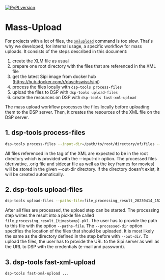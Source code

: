 [![PyPI version](https://badge.fury.io/py/dsp-tools.svg)](https://badge.fury.io/py/dsp-tools)

# Mass-Upload

For projects with a lot of files, 
the [`xmlupload`](../cli-commands.md#xmlupload) command is too slow.
That's why we developed, for internal usage, a specific workflow for mass uploads. 
It consists of the steps described in this document:

1. create the XLM file as usual
2. prepare one root directory with the files that are referenced in the XML file
3. get the latest Sipi image from docker hub (https://hub.docker.com/r/daschswiss/sipi)
4. process the files locally with `dsp-tools process-files`
5. upload the files to DSP with `dsp-tools upload-files`
6. create the resources on DSP with `dsp-tools fast-xml-upload`

The mass upload workflow processes the files locally before uploading them to the DSP server.
Then, it creates the resources of the XML file on the DSP server.

## 1. dsp-tools process-files

```bash
dsp-tools process-files --input-dir=/path/to/root/directory/of/files --out-dir=/path/to/output/directory /path/to/xml/file/data.xml 
```

All files referenced in the <bitstream> tag of the XML are expected to be in the root directory which is provided with the --input-dir option.
The processed files (derivative, .orig file and sidecar file as well as the key frames for movies) will be stored in the
given --out-dir directory.
If the directory doesn't exist, it will be created automatically.

## 2. dsp-tools upload-files

```bash
dsp-tools upload-files --paths-file=file_processing_result_20230414_152810.pkl --processed-dir=/path/to/output/directory --sipi-url=http://localhost:1024 --dsp-url=http://0.0.0.0:3333 --user=root@example.com --password=test
```

After all files are processed,
the upload step can be started.
The processing step writes the result into a pickle file called `file_processing_result_[timestamp].pkl`.
The user has to provide the path to this file with the option `--paths-file`.
The `--processed-dir` option specifies the location of the files that should be uploaded.
It is most likely the same as the directory defined in the step before with `--out-dir`.
To upload the files, the user has to provide the URL to the Sipi server as well as the URL to DSP with the credentials
(e-mail and password).


## 3. dsp-tools fast-xml-upload

```bash
dsp-tools fast-xml-upload ...
```
